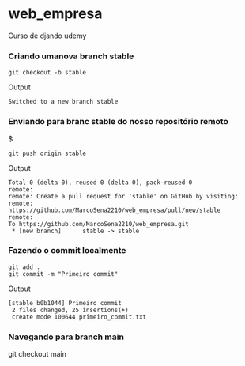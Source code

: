 # web_empresa
Curso de djando udemy

### Criando umanova branch stable

```
git checkout -b stable
```

Output
```
Switched to a new branch stable
```
### Enviando para branc stable do nosso repositório remoto
$
```
git push origin stable
```

Output
```
Total 0 (delta 0), reused 0 (delta 0), pack-reused 0
remote: 
remote: Create a pull request for 'stable' on GitHub by visiting:
remote:      https://github.com/MarcoSena2210/web_empresa/pull/new/stable
remote:
To https://github.com/MarcoSena2210/web_empresa.git
 * [new branch]      stable -> stable
```

### Fazendo o commit localmente
```
git add .
git commit -m "Primeiro commit" 
```
Output
```
[stable b0b1044] Primeiro commit
 2 files changed, 25 insertions(+)
 create mode 100644 primeiro_commit.txt
```
### Navegando para branch main 
git checkout main
